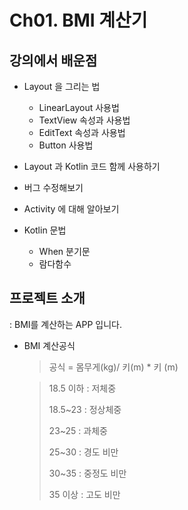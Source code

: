 # Ch01. BMI 계산기

## 강의에서 배운점

* Layout 을 그리는 법
  * LinearLayout 사용법
  * TextView 속성과 사용법
  * EditText 속성과 사용법
  * Button 사용법

* Layout 과 Kotlin 코드 함께 사용하기
* 버그 수정해보기
* Activity 에 대해 알아보기

* Kotlin 문법
  * When 분기문
  * 람다함수

## 프로젝트 소개
  : BMI를 계산하는 APP 입니다.
  
  * BMI 계산공식
    > 공식 = 몸무게(kg)/ 키(m) * 키 (m)
   
    > 18.5 이하 : 저체중
    >
    > 18.5~23 : 정상체중
    > 
    > 23~25 : 과체중
    > 
    > 25~30 : 경도 비만
    > 
    > 30~35 : 중정도 비만
    > 
    > 35 이상 : 고도 비만
 
